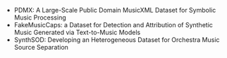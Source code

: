 - PDMX: A Large-Scale Public Domain MusicXML Dataset for Symbolic Music Processing
- FakeMusicCaps: a Dataset for Detection and Attribution of Synthetic Music Generated via Text-to-Music Models
- SynthSOD: Developing an Heterogeneous Dataset for Orchestra Music Source Separation
